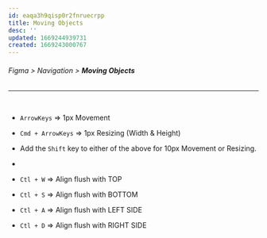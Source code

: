 ```yaml
---
id: eaqa3h9qisp0r2fnruecrpp
title: Moving Objects
desc: ''
updated: 1669244939731
created: 1669243000767
---
```

###### Figma > Navigation > **Moving Objects**
--------------------------------------------------------------------------------
<br>

- `ArrowKeys`               => 1px Movement
- `Cmd + ArrowKeys`         => 1px Resizing (Width & Height)
- Add the `Shift` key to either of the above for 10px Movement or Resizing.
- 


- `Ctl + W` => Align flush with TOP
- `Ctl + S` => Align flush with BOTTOM
- `Ctl + A` => Align flush with LEFT SIDE
- `Ctl + D` => Align flush with RIGHT SIDE